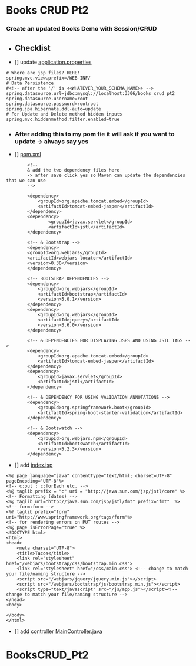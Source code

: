 # Books CRUD Pt2
<!-- can have readme preview open as well to see how it will appear -->
<!-- - this is a bullet -->

<!-- ## this is a sub heading -->
### Create an updated Books Demo with Session/CRUD


<!-- 
Test: Show how to add a web browser
[website](https://www.google.com) -->


 - ## Checklist
- [] update [application.properties](/src/main/resources/application.properties)
<!-- how to put in code blocks us ```-->
```
# Where are jsp files? HERE!
spring.mvc.view.prefix=/WEB-INF/
# Data Persistence
#<!-- after the '/' is <<WHATEVER_YOUR_SCHEMA_NAME>> -->
spring.datasource.url=jdbc:mysql://localhost:3306/books_crud_pt2
spring.datasource.username=root
spring.datasource.password=rootroot
spring.jpa.hibernate.ddl-auto=update
# For Update and Delete method hidden inputs
spring.mvc.hiddenmethod.filter.enabled=true
```

- ### After adding this to my pom fie it will ask if you want to update -> always say yes
- [] [pom.xml](pom.xml)
```
		<!-- 
		& add the two dependency files here 
		-> after save click yes so Maven can update the dependencies that we can use
		--> 

		<dependency>
			<groupId>org.apache.tomcat.embed</groupId>
			<artifactId>tomcat-embed-jasper</artifactId>
        </dependency>
		<dependency>
                <groupId>javax.servlet</groupId>
                <artifactId>jstl</artifactId>
        </dependency>

		<!-- & Bootstrap -->
	    <dependency>
        <groupId>org.webjars</groupId>
        <artifactId>webjars-locator</artifactId>
        <version>0.30</version>
		</dependency>
		
		<!-- BOOTSTRAP DEPENDENCIES -->
		<dependency>
			<groupId>org.webjars</groupId>
			<artifactId>bootstrap</artifactId>
			<version>5.0.1</version>
		</dependency>
		<dependency>
			<groupId>org.webjars</groupId>
			<artifactId>jquery</artifactId>
			<version>3.6.0</version>
		</dependency>

        <!-- & DEPENDENCIES FOR DISPLAYING JSPS AND USING JSTL TAGS -->
        <dependency>
            <groupId>org.apache.tomcat.embed</groupId>
            <artifactId>tomcat-embed-jasper</artifactId>
        </dependency>
        <dependency>
            <groupId>javax.servlet</groupId>
            <artifactId>jstl</artifactId>
        </dependency>

        <!-- & DEPENDENCY FOR USING VALIDATION ANNOTATIONS -->
        <dependency>
            <groupId>org.springframework.boot</groupId>
            <artifactId>spring-boot-starter-validation</artifactId>
        </dependency>

        <!-- & Bootswatch -->
		<dependency>
			<groupId>org.webjars.npm</groupId>
			<artifactId>bootswatch</artifactId>
			<version>5.2.3</version>
		</dependency>
```

- [] add [index.jsp](src/main/webapp/WEB-INF/index.jsp)
<!-- 
when you make this 
    -> can click it and vs code will say the file is not there 
    -> can create file
-> make sure in the right place -->
```
<%@ page language="java" contentType="text/html; charset=UTF-8" pageEncoding="UTF-8"%>
<!-- c:out ; c:forEach etc. --> 
<%@ taglib prefix = "c" uri = "http://java.sun.com/jsp/jstl/core" %>
<!-- Formatting (dates) --> 
<%@ taglib uri="http://java.sun.com/jsp/jstl/fmt" prefix="fmt"  %>
<!-- form:form -->
<%@ taglib prefix="form" uri="http://www.springframework.org/tags/form"%>
<!-- for rendering errors on PUT routes -->
<%@ page isErrorPage="true" %>
<!DOCTYPE html>
<html>
<head>
    <meta charset="UTF-8">
    <title>Tacos</title>
    <link rel="stylesheet" href="/webjars/bootstrap/css/bootstrap.min.css">
    <link rel="stylesheet" href="/css/main.css"> <!-- change to match your file/naming structure -->
    <script src="/webjars/jquery/jquery.min.js"></script>
    <script src="/webjars/bootstrap/js/bootstrap.min.js"></script>
    <script type="text/javascript" src="/js/app.js"></script><!-- change to match your file/naming structure -->
</head>
<body>
   
</body>
</html>

```
<!-- 
-> Always generate the MainController by hand 
-> packages will differ for each directory 
-> this will make sure the file is in the right place
-->
- [] add controller [MainController.java](src/main/java/com/rochelle/books_crud_pt2/controllers/MainController.java)

# BooksCRUD_Pt2
